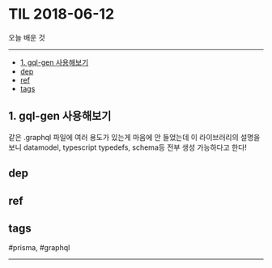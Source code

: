# TIL 2018-06-12

오늘 배운 것

--------------------------


- [1. gql-gen 사용해보기](#1-gql-gen-사용해보기)
- [dep](#dep)
- [ref](#ref)
- [tags](#tags)
## 1. gql-gen 사용해보기
같은 .graphql 파일에 여러 용도가 있는게 마음에 안 들었는데 이 라이브러리의 설명을 보니 datamodel, typescript typedefs, schema등 전부 생성 가능하다고 한다!

## dep

## ref

## tags
  #prisma, #graphql



--------------------------


 